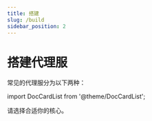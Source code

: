 ```yaml
---
title: 搭建
slug: /build
sidebar_position: 2
---
```


# 搭建代理服

常见的代理服分为以下两种：

import DocCardList from '@theme/DocCardList';

<DocCardList />

请选择合适你的核心。